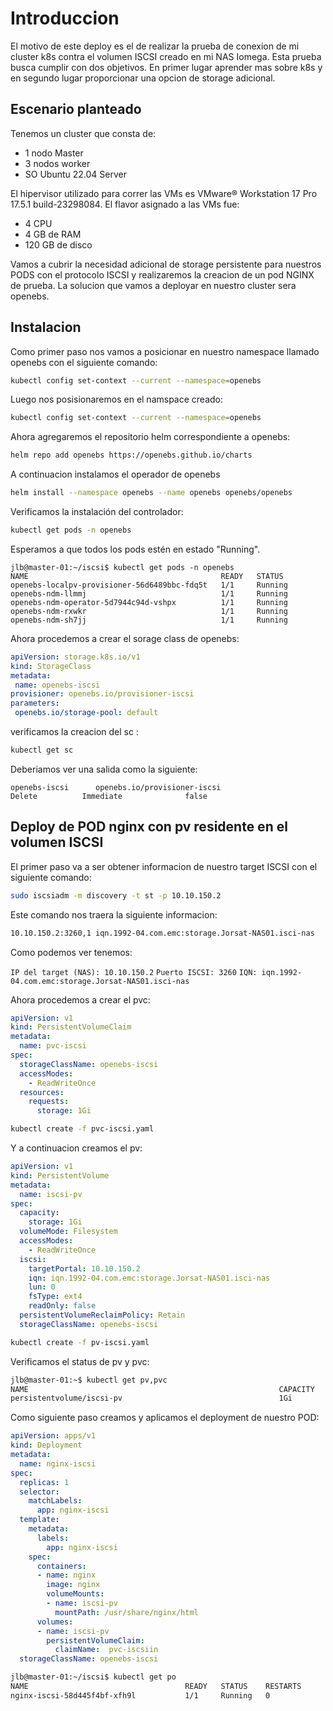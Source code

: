 # Introduccion 
El motivo de este deploy es el de realizar la prueba de conexion de mi cluster k8s contra el volumen ISCSI creado en mi NAS Iomega. Esta prueba busca cumplir con dos objetivos. En primer lugar aprender mas sobre k8s y en segundo lugar proporcionar una opcion de storage adicional.


## Escenario planteado
 Tenemos un cluster que consta de:

 - 1 nodo Master
- 3 nodos worker
- SO Ubuntu 22.04 Server 

El hipervisor utilizado para correr las VMs es VMware® Workstation 17 Pro 17.5.1 build-23298084. El flavor asignado a las VMs fue:
  - 4 CPU
  - 4 GB de RAM
  - 120 GB de disco
    
Vamos a cubrir la necesidad adicional de storage persistente para nuestros PODS con el protocolo ISCSI y realizaremos la creacion de un pod NGINX de prueba. La solucion que vamos a deployar en nuestro cluster sera openebs.

## Instalacion

 Como primer paso nos vamos a posicionar en nuestro namespace llamado openebs con el siguiente comando:

 ```bash
 kubectl config set-context --current --namespace=openebs
```
Luego nos posisionaremos en el namspace creado:

 ```bash
 kubectl config set-context --current --namespace=openebs
```

Ahora agregaremos el repositorio helm correspondiente a openebs:
 ```bash
 helm repo add openebs https://openebs.github.io/charts
```
A continuacion instalamos el operador de openebs
 ```bash
helm install --namespace openebs --name openebs openebs/openebs
```
Verificamos la instalación del controlador:
 ```bash
kubectl get pods -n openebs
```

Esperamos a que todos los pods estén en estado "Running".
 ```text
jlb@master-01:~/iscsi$ kubectl get pods -n openebs
NAME                                           READY   STATUS   
openebs-localpv-provisioner-56d6489bbc-fdq5t   1/1     Running  
openebs-ndm-llmmj                              1/1     Running   
openebs-ndm-operator-5d7944c94d-vshpx          1/1     Running   
openebs-ndm-rxwkr                              1/1     Running   
openebs-ndm-sh7jj                              1/1     Running   
```

Ahora procedemos a crear el sorage class de openebs:
 ```yaml
apiVersion: storage.k8s.io/v1
kind: StorageClass
metadata:
  name: openebs-iscsi
provisioner: openebs.io/provisioner-iscsi
parameters:
  openebs.io/storage-pool: default
 ```

verificamos la creacion del sc :
```bash
kubectl get sc
 ```
Deberiamos ver una salida como la siguiente:
 ```textplain
openebs-iscsi      openebs.io/provisioner-iscsi                    Delete          Immediate              false          
```

## Deploy de POD nginx con pv residente en el volumen ISCSI

El primer paso va a ser obtener informacion de nuestro target ISCSI con el siguiente comando:

 ```bash
sudo iscsiadm -m discovery -t st -p 10.10.150.2
```
Este comando nos traera la siguiente informacion:
 ```bash
10.10.150.2:3260,1 iqn.1992-04.com.emc:storage.Jorsat-NAS01.isci-nas
```
Como podemos ver tenemos:
 
`IP del target (NAS): 10.10.150.2`
`Puerto ISCSI: 3260`
`IQN: iqn.1992-04.com.emc:storage.Jorsat-NAS01.isci-nas`

Ahora procedemos a crear el pvc:

```yaml
apiVersion: v1
kind: PersistentVolumeClaim
metadata:
  name: pvc-iscsi
spec:
  storageClassName: openebs-iscsi
  accessModes:
    - ReadWriteOnce
  resources:
    requests:
      storage: 1Gi
```
 ```bash
 kubectl create -f pvc-iscsi.yaml
```

Y a continuacion creamos el pv:

```yaml
apiVersion: v1
kind: PersistentVolume
metadata:
  name: iscsi-pv
spec:
  capacity:
    storage: 1Gi
  volumeMode: Filesystem
  accessModes:
    - ReadWriteOnce
  iscsi:
    targetPortal: 10.10.150.2
    iqn: iqn.1992-04.com.emc:storage.Jorsat-NAS01.isci-nas
    lun: 0
    fsType: ext4
    readOnly: false
  persistentVolumeReclaimPolicy: Retain
  storageClassName: openebs-iscsi
```

```bash
kubectl create -f pv-iscsi.yaml
```

Verificamos el status de pv y pvc:

```bash
jlb@master-01:~$ kubectl get pv,pvc
NAME                                                        CAPACITY   ACCESS MODES   RECLAIM POLICY   STATUS   CLAIM                                 STORAGECLASS    VOLUMEATTRIBUTESCLASS   REASON   AGE
persistentvolume/iscsi-pv                                   1Gi        RWO            Retain           Bound    microservicios/pvc-iscsi              
```
Como siguiente paso creamos y aplicamos el deployment de nuestro POD:

```yaml
apiVersion: apps/v1
kind: Deployment
metadata:
  name: nginx-iscsi
spec:
  replicas: 1
  selector:
    matchLabels:
      app: nginx-iscsi
  template:
    metadata:
      labels:
        app: nginx-iscsi
    spec:
      containers:
      - name: nginx
        image: nginx
        volumeMounts:
        - name: iscsi-pv
          mountPath: /usr/share/nginx/html
      volumes:
      - name: iscsi-pv
        persistentVolumeClaim:
          claimName:  pvc-iscsiin
  storageClassName: openebs-iscsi
```

```bash
jlb@master-01:~/iscsi$ kubectl get po
NAME                                   READY   STATUS    RESTARTS       
nginx-iscsi-58d445f4bf-xfh9l           1/1     Running   0               
```




